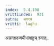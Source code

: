 ```yaml
---
index:  5.4.108
vrittiindex:  921
sutra:  अनश्च
vritti:  laghu 
---
```


अन्नन्तादव्ययीभावाट्टच् स्यात्..

